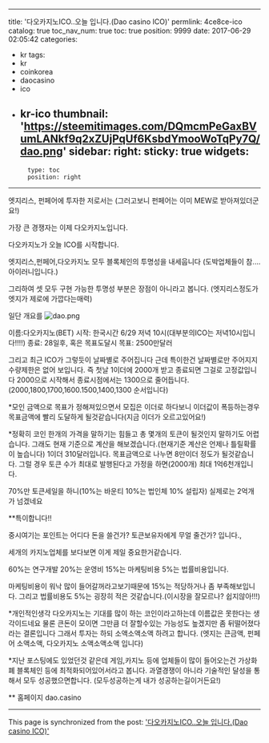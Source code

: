 
---
title: '다오카지노ICO..오늘 입니다.(Dao casino ICO)'
permlink: 4ce8ce-ico
catalog: true
toc_nav_num: true
toc: true
position: 9999
date: 2017-06-29 02:05:42
categories:
- kr
tags:
- kr
- coinkorea
- daocasino
- ico
- kr-ico
thumbnail: 'https://steemitimages.com/DQmcmPeGaxBVumLANkf9q2xZUjPqUf6KsbdYmooWoTqPy7Q/dao.png'
sidebar:
    right:
        sticky: true
widgets:
    -
        type: toc
        position: right
---


엣지리스, 펀페어에 투자한 저로서는
(그러고보니 펀페어는 이미 MEW로 받아져있더군요!)

가장 큰 경쟁자는 이제 다오카지노입니다.

다오카지노가 오늘 ICO를 시작합니다.

엣지리스,펀페어,다오카지노 모두 블록체인의 투명성을 내세웁니다
(도박업체들이 참....아이러니입니다.)

그리하여 셋 모두 구현 가능한 투명성 부분은 장점이 아니라고 봅니다. 
(엣지리스정도가 엣지가 제로에 가깝다는매력)

일단 개요를 
![dao.png](https://steemitimages.com/DQmcmPeGaxBVumLANkf9q2xZUjPqUf6KsbdYmooWoTqPy7Q/dao.png)

이름:다오카지노(BET)
시작: 한국시간 6/29 저녁 10시(대부분의ICO는  저녁10시입니다!!!!)
종료: 28일후, 혹은 목표도달시
목표: 2500만달러

그리고 최근 ICO가 그렇듯이 날짜별로 주어집니다
근데 특이한건 날짜별로만 주어지지 수량제한은 없어 보입니다.
즉 첫날 1이더에 2000개 받고 종료되면 그걸로 고정값입니다
2000으로 시작해서 종료시점에서는 1300으로 줄어듭니다.
(2000,1800,1700,1600.1500,1400,1300 순서입니다)

*모인 금액으로 목표가 정해져있으면서 모집은 이더로 하다보니 이더값이 폭등하는경우 목표금액에 빨리 도달하게 될것같습니다(지금 이더가 오르고있어요!)

*정확히 코인 한개의 가격을 말하기는 힘들고 총 몇개의 토큰이 될것인지 말하기도 어렵습니다.
그래도 현재 기준으로 계산을 해보겠습니다.(현재기준 계산은 언제나 틀릴확률이 높습니다)
 1이더 310달러입니다. 목표금액으로 나누면 8만이더 정도가 될것같습니다. 
 그럴 경우 토큰 수가 최대로 발행된다고 가정을 하면(2000개) 최대 1억6천개입니다.

 70%만 토큰세일을 하니(10%는 바운티 10%는 법인체 10% 설립자) 실제로는 2억개가 넘겠네요

**특이합니다!!

중시여기는 포인트는 어디다 돈을 쓸건가? 토큰보유자에게 무얼 줄건가? 입니다.,

세개의 카지노업체를 보다보면 이게 제일 중요한거같습니다. 

60%는 연구개발 20%는 운영비 15%는 마케팅비용 5%는 법률비용입니다.

마케팅비용이 워낙 많이 들어갈꺼라고보기때문에 15%는 적당하거나 좀 부족해보입니다.
그리고 법률비용도 5%는 굉장히 적은 것같습니다.(이시장을 잘모르나? 쉽지않아!!!)


*개인적인생각
다오카지노는 기대를 많이 하는 코인이라고하는데 이름값은 못한다는 생각이드네요
물론 큰돈이 모이면 그만큼 더 잘할수있는 가능성도 높겠지만
좀 뒤떨어졌다라는 결론입니다
그래서 투자는 하되 소액소액소액 하려고 합니다.
(엣지는 큰금액, 펀페어 소액소액, 다오카지노 소액소액소액 입니다)

*지난 포스팅에도 있었던것 같은데 게임,카지노 등에 업체들이 많이 들어오는건 가상화폐 블록체인 등에 최적화되어있어서라고 봅니다.  과열경쟁이 아니라 기술적인 달성을 통해서 모두 성공했으면합니다. (모두성공하는게 내가 성공하는길이거든요!)


** 홈페이지
dao.casino

- - -

This page is synchronized from the post: ['다오카지노ICO..오늘 입니다.(Dao casino ICO)'](https://steemit.com/@virus707/4ce8ce-ico)
